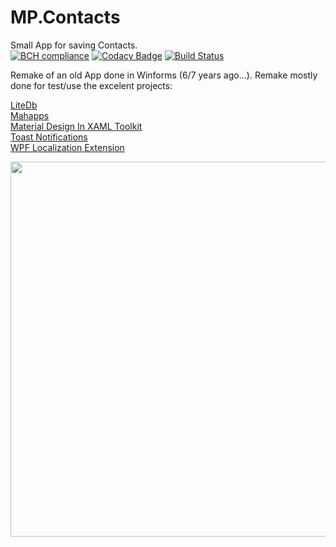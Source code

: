 # MP.Contacts
Small App for saving Contacts.   
[![BCH compliance](https://bettercodehub.com/edge/badge/miguelpimenta/MP.Contacts?branch=master)](https://bettercodehub.com/)
[![Codacy Badge](https://api.codacy.com/project/badge/Grade/c0dca31f8932437197ff991d4f0585bc)](https://www.codacy.com/app/miguelpimenta/MP.Contacts?utm_source=github.com&amp;utm_medium=referral&amp;utm_content=miguelpimenta/MP.Contacts&amp;utm_campaign=Badge_Grade)
[![Build Status](https://travis-ci.org/miguelpimenta/MP.Contacts.svg?branch=master)](https://travis-ci.org/miguelpimenta/MP.Contacts)

Remake of an old App done in Winforms (6/7 years ago...). Remake mostly done for test/use the excelent projects:

   [LiteDb](http://www.litedb.org/)   
   [Mahapps](https://mahapps.com/)   
   [Material Design In XAML Toolkit](http://materialdesigninxaml.net/)   
   [Toast Notifications](https://github.com/rafallopatka/ToastNotifications)   
   [WPF Localization Extension](https://github.com/XAMLMarkupExtensions/WPFLocalizationExtension)
   
<img src="https://github.com/miguelpimenta/MP.Contacts/blob/master/Gif/sample.gif" width="800" height="600" />
   
